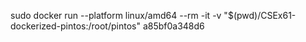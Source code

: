 sudo docker run --platform linux/amd64 --rm -it -v "$(pwd)/CSEx61-dockerized-pintos:/root/pintos" a85bf0a348d6
